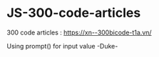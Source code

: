 # JS-300-code-articles
300 code articles : https://xn--300bicode-t1a.vn/

Using prompt() for input value
-Duke-
